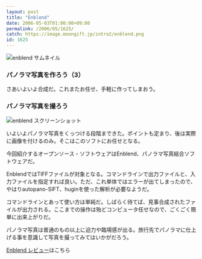 ```yaml
---
layout: post
title: "Enblend"
date: 2006-05-03T01:00:00+09:00
permalink: /2006/05/1625/
catch: https://image.moongift.jp/intro2/enblend.png
id: 1625
---
```

 ![enblend サムネイル](https://image.moongift.jp/intro2/enblend.t.png "enblend サムネイル")
  

### パノラマ写真を作ろう（3）
  
さあいよいよ合成だ。これまたお任せ、手軽に作ってしまおう。  
<!--more-->  

### パノラマ写真を撮ろう
  

![enblend スクリーンショット](https://image.moongift.jp/intro2/enblend.png "enblend スクリーンショット")

  

いよいよパノラマ写真をくっつける段階まできた。ポイントも定まり、後は実際に画像を付けるのみ。そこはこのソフトにお任せとなる。

  

今回紹介するオープンソース・ソフトウェアはEnblend、パノラマ写真結合ソフトウェアだ。

  

EnblendではTIFFファイルが対象となる。コマンドラインで出力ファイルと、入力ファイルを指定すれば良い。ただ、これ単体ではエラーが出てしまったので、やはりautopano-SIFT、huginを使った解析が必要なようだ。

  

コマンドラインとあって使い方は単純だ。しばらく待てば、見事合成されたファイルが出力される。ここまでの操作は殆どコンピュータ任せなので、ごくごく簡単に出来上がりだ。

  

パノラマ写真は普通のもの以上に迫力や臨場感が出る。旅行先でパノラマに仕上げる事を意識して写真を撮ってみてはいかがだろう。

  

[Enblend レビュー](http://oss.moongift.jp/review/i-1628.html)はこちら


